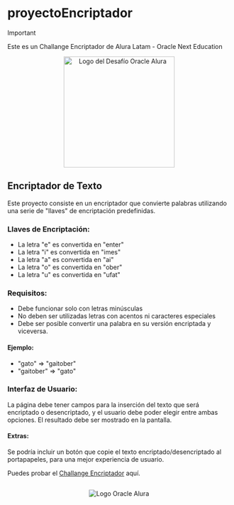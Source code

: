 # proyectoEncriptador

> [!IMPORTANT]
> Este es un Challange Encriptador de Alura Latam - Oracle Next Education

<p align="center">
  <img src="https://www.aluracursos.com/assets/img/challenges/oracle-one/logo-challenge.1712144089.svg" alt="Logo del Desafío Oracle Alura" width="250" height="250">
</p>

## Encriptador de Texto

Este proyecto consiste en un encriptador que convierte palabras utilizando una serie de "llaves" de encriptación predefinidas.

### Llaves de Encriptación:

- La letra "e" es convertida en "enter"
- La letra "i" es convertida en "imes"
- La letra "a" es convertida en "ai"
- La letra "o" es convertida en "ober"
- La letra "u" es convertida en "ufat"

### Requisitos:

- Debe funcionar solo con letras minúsculas
- No deben ser utilizadas letras con acentos ni caracteres especiales
- Debe ser posible convertir una palabra en su versión encriptada y viceversa.

#### Ejemplo:
- "gato" => "gaitober"
- "gaitober" => "gato"

### Interfaz de Usuario:

La página debe tener campos para la inserción del texto que será encriptado o desencriptado, y el usuario debe poder elegir entre ambas opciones. El resultado debe ser mostrado en la pantalla.

#### Extras:

Se podría incluir un botón que copie el texto encriptado/desencriptado al portapapeles, para una mejor experiencia de usuario.

Puedes probar el [Challange Encriptador](https://vectradeveloper.github.io/proyectoEncriptador/) aquí.

## 


<p align="center">
  <img src="https://www.aluracursos.com/assets/img/challenges/oracle-one/logo_oracleAlura-es.1712144089.svg" alt="Logo Oracle Alura">
</p>




